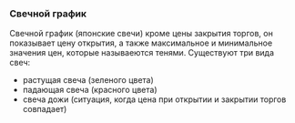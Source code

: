 ### Свечной график ###

Свечной график (японские свечи) кроме цены закрытия торгов, он показывает цену открытия, а также максимальное и минимальное значения цен, которые называеются тенями. Существуют три вида свеч:
- растущая свеча (зеленого цвета)
- падающая свеча (красного цвета)
- свеча дожи (ситуация, когда цена при открытии и закрытии торгов совпадает)